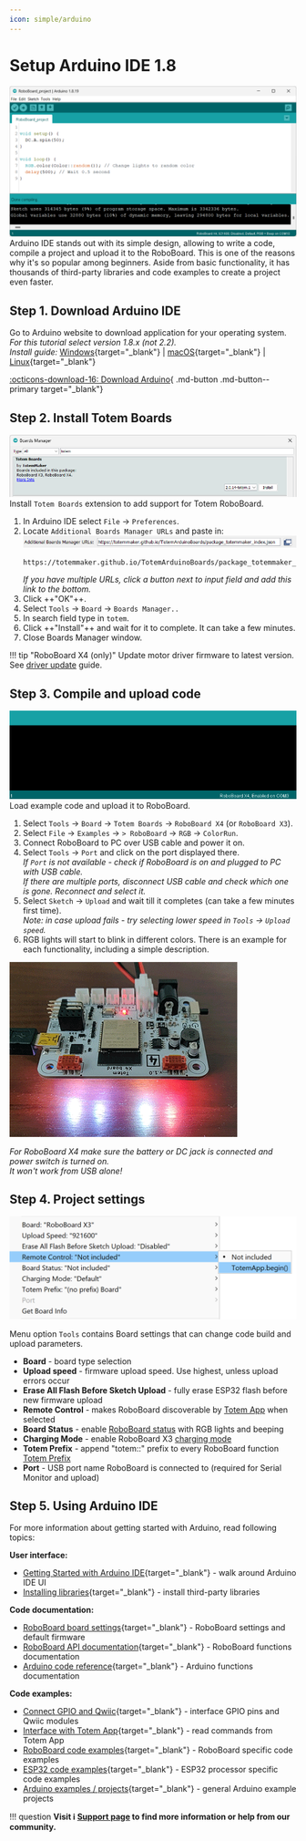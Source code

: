 ```yaml
---
icon: simple/arduino
---
```


# Setup Arduino IDE 1.8

![Arduino IDE](../assets/images/arduino-ide-large.png)
Arduino IDE stands out with its simple design, allowing to write a code, compile a project and upload it to the RoboBoard. This is one of the reasons why it's so popular among beginners. Aside from basic functionality, it has thousands of third-party libraries and code examples to create a project even faster.  


## Step 1. Download Arduino IDE

Go to Arduino website to download application for your operating system.  
*For this tutorial select version 1.8.x (not 2.2).*  
*Install guide:* [Windows](https://docs.arduino.cc/software/ide-v1/tutorials/Windows){target="_blank"} | [macOS](https://docs.arduino.cc/software/ide-v1/tutorials/macOS){target="_blank"} | [Linux](https://docs.arduino.cc/software/ide-v1/tutorials/Linux){target="_blank"}  

[:octicons-download-16: Download Arduino](https://www.arduino.cc/en/software#legacy-ide-18x){ .md-button .md-button--primary target="_blank"}

## Step 2. Install Totem Boards

![Arduino IDE](../assets/images/arduino-ide-board-manager.png)
Install `Totem Boards` extension to add support for Totem RoboBoard.  

1. In Arduino IDE select `File` → `Preferences`.  
1. Locate `Additional Boards Manager URLs` and paste in:  
    ![Arduino IDE](../assets/images/arduino-ide-board-url.png)  
    ```
    https://totemmaker.github.io/TotemArduinoBoards/package_totemmaker_index.json
    ```  
    *If you have multiple URLs, click a button next to input field and add this link to the bottom.*
1. Click ++"OK"++.  
1. Select `Tools` → `Board` → `Boards Manager..`  
1. In search field type in `totem`.  
1. Click ++"Install"++ and wait for it to complete. It can take a few minutes.  
1. Close Boards Manager window.  

!!! tip "RoboBoard X4 (only)"
    Update motor driver firmware to latest version. See [driver update](../roboboard-x4/index.md#driver-update) guide.

## Step 3. Compile and upload code

![Arduino IDE](../assets/images/arduino-ide-image3.gif)
Load example code and upload it to RoboBoard.  

1. Select `Tools` → `Board` → `Totem Boards` → `RoboBoard X4` (or `RoboBoard X3`).  
1. Select `File` → `Examples` → `> RoboBoard` → `RGB` → `ColorRun`.  
1. Connect RoboBoard to PC over USB cable and power it on.  
1. Select `Tools` → `Port` and click on the port displayed there.  
_If `Port` is not available - check if RoboBoard is on and plugged to PC with USB cable._  
_If there are multiple ports, disconnect USB cable and check which one is gone. Reconnect and select it._  
1. Select `Sketch` → `Upload` and wait till it completes (can take a few minutes first time).  
_Note: in case upload fails - try selecting lower speed in `Tools` → `Upload speed`._  
1. RGB lights will start to blink in different colors. There is an example for each functionality, including a simple description.  

![RoboBoard X4 LedBlink](../assets/images/module_04_LedBlink.gif)

_For RoboBoard X4 make sure the battery or DC jack is connected and power switch is turned on._  
_It won't work from USB alone!_  

## Step 4. Project settings

![Arduino IDE settings](../assets/images/arduino-ide-settings2.png)

Menu option `Tools` contains Board settings that can change code build and upload parameters.

- **Board** - board type selection
- **Upload speed** - firmware upload speed. Use highest, unless upload errors occur
- **Erase All Flash Before Sketch Upload** - fully erase ESP32 flash before new firmware upload
- **Remote Control** - makes RoboBoard discoverable by [Totem App](../remote-control/app/index.md) when selected
- **Board Status** - enable [RoboBoard status](../roboboard/api/board.md#setStatusRGB) with RGB lights and beeping
- **Charging Mode** - enable RoboBoard X3 [charging mode](../roboboard/api/board.md#setChargingMode)
- **Totem Prefix** - append "totem::" prefix to every RoboBoard function [Totem Prefix](../roboboard/api/index.md#totem-prefix)
- **Port** - USB port name RoboBoard is connected to (required for Serial Monitor and upload)

## Step 5. Using Arduino IDE

For more information about getting started with Arduino, read following topics:  

**User interface:**

* [Getting Started with Arduino IDE](https://docs.arduino.cc/software/ide-v1/tutorials/Environment){target="_blank"} - walk around Arduino IDE UI
* [Installing libraries](https://docs.arduino.cc/software/ide-v1/tutorials/installing-libraries){target="_blank"}  - install third-party libraries

**Code documentation:**

- [RoboBoard board settings](../roboboard/index.md#board-settings){target="_blank"} - RoboBoard settings and default firmware
- [RoboBoard API documentation](../roboboard/api/index.md){target="_blank"} - RoboBoard functions documentation
- [Arduino code reference](https://www.arduino.cc/reference/en/){target="_blank"} - Arduino functions documentation

**Code examples:**

- [Connect GPIO and Qwiic](../roboboard/api/gpio-qwiic.md){target="_blank"} - interface GPIO pins and Qwiic modules
- [Interface with Totem App](../remote-control/app/custom-function.md){target="_blank"} - read commands from Totem App
- [RoboBoard code examples](https://github.com/totemmaker/TotemArduinoBoards/tree/master/libraries/TotemRB/examples){target="_blank"} - RoboBoard specific code examples
- [ESP32 code examples](https://github.com/totemmaker/TotemArduinoBoards/tree/master/libraries){target="_blank"} - ESP32 processor specific code examples
- [Arduino examples / projects](https://docs.arduino.cc/built-in-examples/){target="_blank"} - general Arduino example projects

!!! question
    **Visit :information_source: [Support page](../support.md) to find more information or help from our community.**